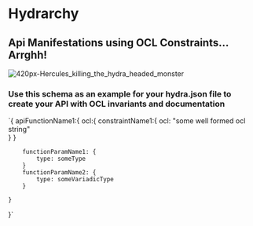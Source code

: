 # Hydrarchy
## Api Manifestations using OCL Constraints... Arrghh!

![420px-Hercules_killing_the_hydra_headed_monster](https://user-images.githubusercontent.com/107733608/174702298-353afad3-96be-44c2-bf1a-b9f3cca65d54.jpg)


### Use this schema as an example for your hydra.json file to create your API with OCL invariants and documentation

`{
    apiFunctionName1:{
        ocl:{
            constraintName1:{
                ocl: "some well formed ocl string"  
            }
        }
        
        functionParamName1: {
            type: someType
        }
        functionParamName2: {
            type: someVariadicType
        } 
    
    }
    
}`
